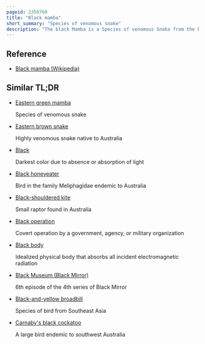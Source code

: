 ```yaml
---
pageid: 2350760
title: "Black mamba"
short_summary: "Species of venomous snake"
description: "The black Mamba is a Species of venomous Snake from the Family of Elapidae. It is native to parts of sub-Saharan Africa. First formally described by Albert Günther in 1864, it is the second-longest venomous Snake after the King Cobra ; Mature specimens generally exceed 2 M and commonly grow to 3 M. Specimens of 4. 3 to 4. 5 m have been reported. Its skin Colour Varies from Grey to dark Brown. Juvenile black Mambas Tend to be paler than Adults and Darken with Age. Despite the common Name the Skin of a black Mamba is not black but rather describes the Inside of its Mouth which it displays when Feeling threatened."
---
```


## Reference

- [Black mamba (Wikipedia)](https://en.wikipedia.org/?curid=2350760)

## Similar TL;DR

- [Eastern green mamba](/tldr/en/eastern-green-mamba)

  Species of venomous snake

- [Eastern brown snake](/tldr/en/eastern-brown-snake)

  Highly venomous snake native to Australia

- [Black](/tldr/en/black)

  Darkest color due to absence or absorption of light

- [Black honeyeater](/tldr/en/black-honeyeater)

  Bird in the family Meliphagidae endemic to Australia

- [Black-shouldered kite](/tldr/en/black-shouldered-kite)

  Small raptor found in Australia

- [Black operation](/tldr/en/black-operation)

  Covert operation by a government, agency, or military organization

- [Black body](/tldr/en/black-body)

  Idealized physical body that absorbs all incident electromagnetic radiation

- [Black Museum (Black Mirror)](/tldr/en/black-museum-black-mirror)

  6th episode of the 4th series of Black Mirror

- [Black-and-yellow broadbill](/tldr/en/black-and-yellow-broadbill)

  Species of bird from Southeast Asia

- [Carnaby's black cockatoo](/tldr/en/carnabys-black-cockatoo)

  A large bird endemic to southwest Australia
